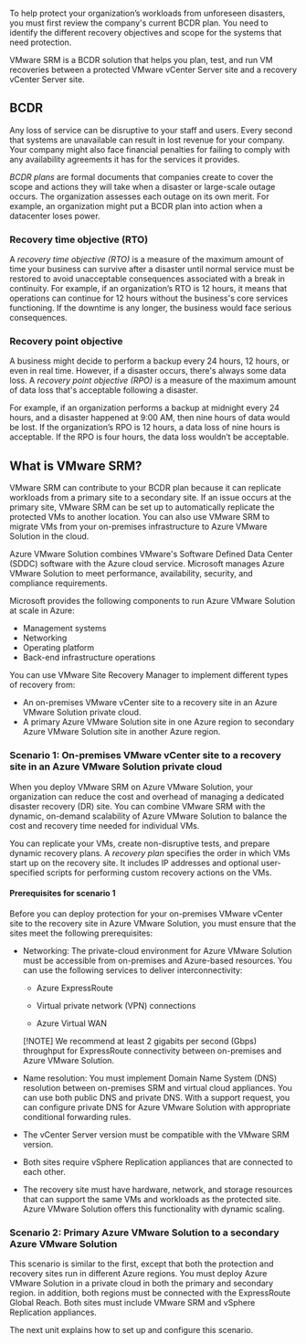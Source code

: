 To help protect your organization’s workloads from unforeseen disasters, you must first review the company's current BCDR plan. You need to identify the different recovery objectives and scope for the systems that need protection.

VMware SRM is a BCDR solution that helps you plan, test, and run VM recoveries between a protected VMware vCenter Server site and a recovery vCenter Server site.

## BCDR

Any loss of service can be disruptive to your staff and users. Every second that systems are unavailable can result in lost revenue for your company. Your company might also face financial penalties for failing to comply with any availability agreements it has for the services it provides.

*BCDR plans* are formal documents that companies create to cover the scope and actions they will take when a disaster or large-scale outage occurs. The organization assesses each outage on its own merit. For example, an organization might put a BCDR plan into action when a datacenter loses power.

### Recovery time objective (RTO)

A *recovery time objective (RTO)* is a measure of the maximum amount of time your business can survive after a disaster until normal service must be restored to avoid unacceptable consequences associated with a break in continuity. For example, if an organization’s RTO is 12 hours, it means that operations can continue for 12 hours without the business's core services functioning. If the downtime is any longer, the business would face serious consequences.

### Recovery point objective

A business might decide to perform a backup every 24 hours, 12 hours, or even in real time. However, if a disaster occurs, there's always some data loss. A *recovery point objective (RPO)* is a measure of the maximum amount of data loss that's acceptable following a disaster.

For example, if an organization performs a backup at midnight every 24 hours, and a disaster happened at 9:00 AM, then nine hours of data would be lost. If the organization’s RPO is 12 hours, a data loss of nine hours is acceptable. If the RPO is four hours, the data loss wouldn’t be acceptable.                                                     

## What is VMware SRM? 

VMware SRM can contribute to your BCDR plan because it can replicate workloads from a primary site to a secondary site. If an issue occurs at the primary site, VMware SRM can be set up to automatically replicate the protected VMs to another location. You can also use VMware SRM to migrate VMs from your on-premises infrastructure to Azure VMware Solution in the cloud.

Azure VMware Solution combines VMware's Software Defined Data Center (SDDC) software with the Azure cloud service. Microsoft manages Azure VMware Solution to meet performance, availability, security, and compliance requirements. 

Microsoft provides the following components to run Azure VMware Solution at scale in Azure:

- Management systems
- Networking 
- Operating platform
- Back-end infrastructure operations

You can use VMware Site Recovery Manager to implement different types of recovery from:

- An on-premises VMware vCenter site to a recovery site in an Azure VMware Solution private cloud.
- A primary Azure VMware Solution site in one Azure region to secondary Azure VMware Solution site in another Azure region.

### Scenario 1: On-premises VMware vCenter site to a recovery site in an Azure VMware Solution private cloud

When you deploy VMware SRM on Azure VMware Solution, your organization can reduce the cost and overhead of managing a dedicated disaster recovery (DR) site. You can combine VMware SRM with the dynamic, on-demand scalability of Azure VMware Solution to balance the cost and recovery time needed for individual VMs.

You can replicate your VMs, create non-disruptive tests, and prepare dynamic recovery plans. A *recovery plan* specifies the order in which VMs start up on the recovery site. It includes IP addresses and optional user-specified scripts for performing custom recovery actions on the VMs.

#### Prerequisites for scenario 1

Before you can deploy protection for your on-premises VMware vCenter site to the recovery site in Azure VMware Solution, you must ensure that the sites meet the following prerequisites:

- Networking: The private-cloud environment for Azure VMware Solution must be accessible from on-premises and Azure-based resources. You can use the following services to deliver interconnectivity:

  - Azure ExpressRoute

  - Virtual private network (VPN) connections

  - Azure Virtual WAN

  [!NOTE] We recommend at least 2 gigabits per second (Gbps) throughput for ExpressRoute connectivity between on-premises and Azure VMware Solution.

- Name resolution: You must implement Domain Name System (DNS) resolution between on-premises SRM and virtual cloud appliances. You can use both public DNS and private DNS. With a support request, you can configure private DNS for Azure VMware Solution with appropriate conditional forwarding rules.

- The vCenter Server version must be compatible with the VMware SRM version.

- Both sites require vSphere Replication appliances that are connected to each other.

- The recovery site must have hardware, network, and storage resources that can support the same VMs and workloads as the protected site. Azure VMware Solution offers this functionality with dynamic scaling.

### Scenario 2: Primary Azure VMware Solution to a secondary Azure VMware Solution

This scenario is similar to the first, except that both the protection and recovery sites run in different Azure regions. You must deploy Azure VMware Solution in a private cloud in both the primary and secondary region. in addition, both regions must be connected with the ExpressRoute Global Reach. Both sites must include VMware SRM and vSphere Replication appliances.

The next unit explains how to set up and configure this scenario.
